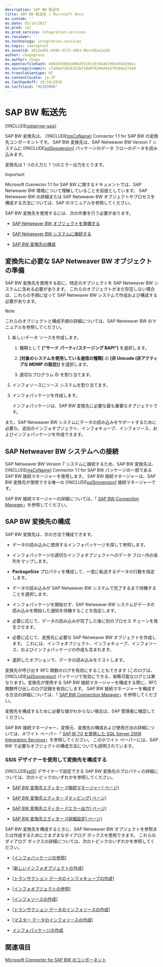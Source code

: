 ```yaml
---
description: SAP BW 転送先
title: SAP BW 転送先 | Microsoft Docs
ms.custom: ''
ms.date: 03/14/2017
ms.prod: sql
ms.prod_service: integration-services
ms.reviewer: ''
ms.technology: integration-services
ms.topic: conceptual
ms.assetid: a612ed91-b89b-4173-a0b1-0bce381e1e28
author: chugugrace
ms.author: chugu
ms.openlocfilehash: d46d3598bb309029319c1b74b467983e681b96ac
ms.sourcegitcommit: cfa04a73b26312bf18d8f6296891679166e2754d
ms.translationtype: HT
ms.contentlocale: ja-JP
ms.lasthandoff: 10/19/2020
ms.locfileid: "92197056"
---
```

# <a name="sap-bw-destination"></a>SAP BW 転送先

[!INCLUDE[sqlserver-ssis](../../includes/applies-to-version/sqlserver-ssis.md)]


  SAP BW 変換先は、 [!INCLUDE[msCoName](../../includes/msconame-md.md)] Connector 1.1 for SAP BW の変換先コンポーネントです。 SAP BW 変換先は、SAP Netweaver BW Version 7 システムに [!INCLUDE[ssISnoversion](../../includes/ssisnoversion-md.md)] パッケージのデータ フローのデータを読み込みます。  
  
 変換先は 1 つの入力と 1 つのエラー出力をとります。  
  
> [!IMPORTANT]  
>  Microsoft Connector 1.1 for SAP BW に関するドキュメントでは、SAP Netweaver BW 環境について理解していることを前提としています。 SAP Netweaver BW の詳細または SAP Netweaver BW オブジェクトやプロセスを構成する方法については、SAP のマニュアルを参照してください。  
  
 SAP BW 変換先を使用するには、次の作業を行う必要があります。  
  
-   [SAP Netweaver BW オブジェクトを準備する](#bkmk_Prepare_Objects)  
  
-   [SAP Netweaver BW システムに接続する](#bkmk_Connect_Database)  
  
-   [SAP BW 変換先の構成](#bkmk_Configure_Destination)  
  
##  <a name="preparing-the-sap-netweaver-bw-objects-that-the-destination-requires"></a><a name="bkmk_Prepare_Objects"></a> 変換先に必要な SAP Netweaver BW オブジェクトの準備  
 SAP BW 変換先を使用する前に、特定のオブジェクトを SAP Netweaver BW システムに含める必要があります。 これらのオブジェクトがまだ存在しない場合は、これらの手順に従って SAP Netweaver BW システムで作成および構成する必要があります。  
  
> [!NOTE]  
>  これらのオブジェクトと構成手順の詳細については、SAP Netweaver BW のマニュアルを参照してください。  
  
1.  新しいデータ ソースを作成します。  
  
    1.  種類として **["サード パーティ/ステージング BAPI"]** を選択します。  
  
    2.  **[対象のシステムを使用している通信の種類]** の **[非 Unicode (非アクティブな MDMP の設定)]** を選択します。  
  
    3.  適切なプログラム ID を割り当てます。  
  
2.  インフォソースにソース システムを割り当てます。  
  
3.  インフォパッケージを作成します。  
  
     インフォパッケージは、SAP BW 変換先に必要な最も重要なオブジェクトです。  
  
 また、SAP Netweaver BW システムにデータの読み込みをサポートするために必要な、追加のインフォオブジェクト、インフォキューブ、インフォソース、およびインフォパッケージを作成できます。  
  
##  <a name="connecting-to-the-sap-netweaver-bw-system"></a><a name="bkmk_Connect_Database"></a> SAP Netweaver BW システムへの接続  
 SAP Netweaver BW Version 7 システムに接続するため、SAP BW 変換先は、 [!INCLUDE[msCoName](../../includes/msconame-md.md)] Connector 1.1 for SAP BW パッケージの一部である SAP BW 接続マネージャーを使用します。 SAP BW 接続マネージャーは、SAP BW 変換先が使用できる唯一の [!INCLUDE[ssISnoversion](../../includes/ssisnoversion-md.md)] 接続マネージャーです。  
  
 SAP BW 接続マネージャーの詳細については、「 [SAP BW Connection Manager](../../integration-services/connection-manager/sap-bw-connection-manager.md)」を参照してください。  
  
##  <a name="configuring-the-sap-bw-destination"></a><a name="bkmk_Configure_Destination"></a> SAP BW 変換先の構成  
 SAP BW 変換先は、次の方法で構成できます。  
  
-   データの読み込みに使用するインフォパッケージを探して参照します。  
  
-   インフォパッケージの適切なインフォオブジェクトへのデータ フロー内の各列をマップします。  
  
-   **PackageSize** プロパティを構成して、一度に転送するデータの行数を指定します。  
  
-   データの読み込みが SAP Netweaver BW システムで完了するまで待機することを選択します。  
  
-   インフォパッケージを開始せず、SAP Netweaver BW システムがデータの読み込みを開始した通知を待機することを指定します。  
  
-   必要に応じて、データの読み込みが完了した後に別のプロセス チェーンを発生させます。  
  
-   必要に応じて、変換先に必要な SAP Netweaver BW オブジェクトを作成します。 これには、インフォオブジェクト、インフォキューブ、インフォソース、およびインフォパッケージの作成も含まれます。  
  
-   選択したオプションで、データの読み込みをテストします。  
  
 変換先が呼び出す RFC 関数のログを有効にすることもできます (このログは、 [!INCLUDE[ssISnoversion](../../includes/ssisnoversion-md.md)] パッケージで有効にできる、省略可能なログとは異なります)。変換先が使用する SAP BW 接続マネージャーを構成する際に、RFC 関数呼び出しのログ記録を有効にします。 SAP BW 接続マネージャーを構成する方法の詳細については、「 [SAP BW Connection Manager](../../integration-services/connection-manager/sap-bw-connection-manager.md)」を参照してください。  
  
 変換先を構成するために必要な値がわからない場合は、SAP 管理者に確認してください。  
  
 SAP BW 接続マネージャー、変換元、変換先の構成および使用方法の詳細については、ホワイト ペーパー「 [SAP BI 7.0 を使用した SQL Server 2008 Integration Services](/previous-versions/sql/sql-server-2008/dd299430(v=sql.100))」を参照してください。 このホワイト ペーパーには、SAP BW で必要なオブジェクトの構成方法についても説明されています。  
  
### <a name="using-the-ssis-designer-to-configure-the-destination"></a>SSIS デザイナーを使用して変換先を構成する  
 [!INCLUDE[ssIS](../../includes/ssis-md.md)] デザイナーで設定できる SAP BW 変換先のプロパティの詳細については、次のトピックのいずれかを参照してください。  
  
-   [SAP BW 変換先エディター &#40;[接続マネージャー] ページ&#41;](../../integration-services/data-flow/sap-bw-destination-editor-connection-manager-page.md)  
  
-   [SAP BW 変換先エディター &#40;[マッピング] ページ&#41;](../../integration-services/data-flow/sap-bw-destination-editor-mappings-page.md)  
  
-   [SAP BW 変換先エディター &#40;[エラー出力] ページ&#41;](../../integration-services/data-flow/sap-bw-destination-editor-error-output-page.md)  
  
-   [SAP BW 変換先エディター &#40;[詳細設定] ページ&#41;](../../integration-services/data-flow/sap-bw-destination-editor-advanced-page.md)  
  
 SAP BW 変換先を構成するときに、SAP Netweaver BW オブジェクトを参照または作成するためにさまざまなダイアログ ボックスを使用できます。 これらのダイアログ ボックスの詳細については、次のトピックのいずれかを参照してください。  
  
-   [[インフォパッケージの参照]](../../integration-services/data-flow/look-up-infopackage.md)  
  
-   [[新しいインフォオブジェクトの作成]](../../integration-services/data-flow/create-new-infoobject.md)  
  
-   [[トランザクション データのインフォキューブの作成]](../../integration-services/data-flow/create-infocube-for-transaction-data.md)  
  
-   [[インフォオブジェクトの参照]](../../integration-services/data-flow/look-up-infoobject.md)  
  
-   [[インフォソースの作成]](../../integration-services/data-flow/create-infosource.md)  
  
-   [[トランザクション データのインフォソースの作成]](../../integration-services/data-flow/create-infosource-for-transaction-data.md)  
  
-   [[マスター データのインフォソースの作成]](../../integration-services/data-flow/create-infosource-for-master-data.md)  
  
-   [インフォパッケージの作成](../../integration-services/data-flow/create-infopackage.md)  
  
## <a name="see-also"></a>関連項目  
 [Microsoft Connector for SAP BW のコンポーネント](../../integration-services/microsoft-connector-for-sap-bw-components.md)  
  
